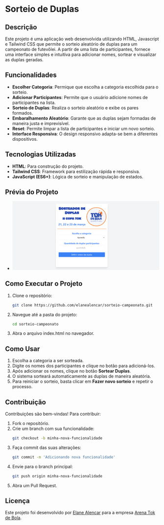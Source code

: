 # Sorteio de Duplas

## Descrição
Este projeto é uma aplicação web desenvolvida utilizando HTML, Javascript e Tailwind CSS que permite o sorteio aleatório de duplas para um campeonato de futevôlei. A partir de uma lista de participantes, fornece uma interface simples e intuitiva para adicionar nomes, sortear e visualizar as duplas geradas.

## Funcionalidades
- **Escolher Categoria**: Permique que escolha a categoria escolhida para o sorteio.
- **Adicionar Participantes**: Permite que o usuário adicione nomes de participantes na lista.
- **Sorteio de Duplas**: Realiza o sorteio aleatório e exibe os pares formados.
- **Embaralhamento Aleatório**: Garante que as duplas sejam formadas de maneira justa e imprevisível.
- **Reset**: Permite limpar a lista de participantes e iniciar um novo sorteio.
- **Interface Responsiva**: O design responsivo adapta-se bem a diferentes dispositivos.

## Tecnologias Utilizadas
- **HTML**: Para construção do projeto.
- **Tailwind CSS**: Framework para estilização rápida e responsiva.
- **JavaScript (ES6+)**: Lógica de sorteio e manipulação de estados.

## Prévia do Projeto
- ![Imagem](assets/print.png)


## Como Executar o Projeto
1. Clone o repositório:
   ```bash
   git clone https://github.com/elanealencar/sorteio-campeonato.git
   ```
2. Navegue até a pasta do projeto:
   ```bash
   cd sorteio-campeonato
   ```
3. Abra o arquivo index.html no navegador.
   


## Como Usar
1. Escolha a categoria a ser sorteada.
2. Digite os nomes dos participantes e clique no botão para adicioná-los.
3. Após adicionar os nomes, clique no botão **Sortear Duplas**.
4. O sistema sorteará automaticamente as duplas de maneira aleatória.
5. Para reiniciar o sorteio, basta clicar em **Fazer novo sorteio** e repetir o processo.

## Contribuição
Contribuições são bem-vindas! Para contribuir:
1. Fork o repositório.
2. Crie um branch com sua funcionalidade:
   ```bash
   git checkout -b minha-nova-funcionalidade
   ```
3. Faça commit das suas alterações:
   ```bash
   git commit -m 'Adicionando nova funcionalidade'
   ```
4. Envie para o branch principal:
   ```bash
   git push origin minha-nova-funcionalidade
   ```
5. Abra um Pull Request.

## Licença
Este projeto foi desenvolvido por [Elane Alencar](https://linkedin.com/in/elanealencar) para a empresa [Arena Tok de Bola](https://www.instagram.com/arenatokdebola/).